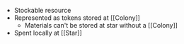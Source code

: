 - Stockable resource
- Represented as tokens stored at [[Colony]]
	- Materials can't be stored at star without a [[Colony]]
- Spent locally at [[Star]]
